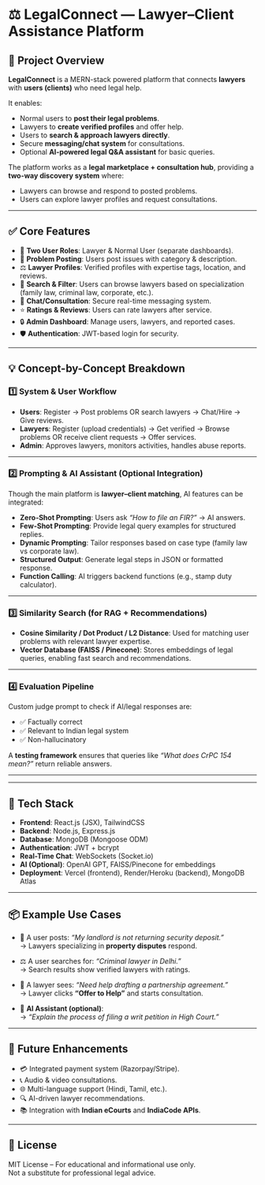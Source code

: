 # ⚖️ LegalConnect — Lawyer–Client Assistance Platform

## 📌 Project Overview
**LegalConnect** is a MERN-stack powered platform that connects **lawyers** with **users (clients)** who need legal help.  

It enables:  
- Normal users to **post their legal problems**.  
- Lawyers to **create verified profiles** and offer help.  
- Users to **search & approach lawyers directly**.  
- Secure **messaging/chat system** for consultations.  
- Optional **AI-powered legal Q&A assistant** for basic queries.  

The platform works as a **legal marketplace + consultation hub**, providing a **two-way discovery system** where:  
- Lawyers can browse and respond to posted problems.  
- Users can explore lawyer profiles and request consultations.  

---

## ✅ Core Features
- 👥 **Two User Roles**: Lawyer & Normal User (separate dashboards).  
- 📢 **Problem Posting**: Users post issues with category & description.  
- ⚖️ **Lawyer Profiles**: Verified profiles with expertise tags, location, and reviews.  
- 🔎 **Search & Filter**: Users can browse lawyers based on specialization (family law, criminal law, corporate, etc.).  
- 💬 **Chat/Consultation**: Secure real-time messaging system.  
- ⭐ **Ratings & Reviews**: Users can rate lawyers after service.  
- 🔒 **Admin Dashboard**: Manage users, lawyers, and reported cases.  
- 🛡️ **Authentication**: JWT-based login for security.  

---

## 💡 Concept-by-Concept Breakdown

### 1️⃣ System & User Workflow
- **Users**: Register → Post problems OR search lawyers → Chat/Hire → Give reviews.  
- **Lawyers**: Register (upload credentials) → Get verified → Browse problems OR receive client requests → Offer services.  
- **Admin**: Approves lawyers, monitors activities, handles abuse reports.  

---

### 2️⃣ Prompting & AI Assistant (Optional Integration)
Though the main platform is **lawyer–client matching**, AI features can be integrated:  
- **Zero-Shot Prompting**: Users ask *“How to file an FIR?”* → AI answers.  
- **Few-Shot Prompting**: Provide legal query examples for structured replies.  
- **Dynamic Prompting**: Tailor responses based on case type (family law vs corporate law).  
- **Structured Output**: Generate legal steps in JSON or formatted response.  
- **Function Calling**: AI triggers backend functions (e.g., stamp duty calculator).  

---

### 3️⃣ Similarity Search (for RAG + Recommendations)
- **Cosine Similarity / Dot Product / L2 Distance**: Used for matching user problems with relevant lawyer expertise.  
- **Vector Database (FAISS / Pinecone)**: Stores embeddings of legal queries, enabling fast search and recommendations.  

---

### 4️⃣ Evaluation Pipeline
Custom judge prompt to check if AI/legal responses are:  
- ✅ Factually correct  
- ✅ Relevant to Indian legal system  
- ✅ Non-hallucinatory  

A **testing framework** ensures that queries like *“What does CrPC 154 mean?”* return reliable answers.  

---


---

## 🔧 Tech Stack
- **Frontend**: React.js (JSX), TailwindCSS  
- **Backend**: Node.js, Express.js  
- **Database**: MongoDB (Mongoose ODM)  
- **Authentication**: JWT + bcrypt  
- **Real-Time Chat**: WebSockets (Socket.io)  
- **AI (Optional)**: OpenAI GPT, FAISS/Pinecone for embeddings  
- **Deployment**: Vercel (frontend), Render/Heroku (backend), MongoDB Atlas  

---

## 📦 Example Use Cases
- 🧾 A user posts: *“My landlord is not returning security deposit.”*  
   → Lawyers specializing in **property disputes** respond.  

- ⚖️ A user searches for: *“Criminal lawyer in Delhi.”*  
   → Search results show verified lawyers with ratings.  

- 💬 A lawyer sees: *“Need help drafting a partnership agreement.”*  
   → Lawyer clicks **“Offer to Help”** and starts consultation.  

- 🤖 **AI Assistant (optional)**:  
   → *“Explain the process of filing a writ petition in High Court.”*  

---

## 🔮 Future Enhancements
- 💳 Integrated payment system (Razorpay/Stripe).  
- 📞 Audio & video consultations.  
- 🌐 Multi-language support (Hindi, Tamil, etc.).  
- 🔍 AI-driven lawyer recommendations.  
- 📚 Integration with **Indian eCourts** and **IndiaCode APIs**.  

---

## 📄 License
MIT License – For educational and informational use only.  
Not a substitute for professional legal advice.  

